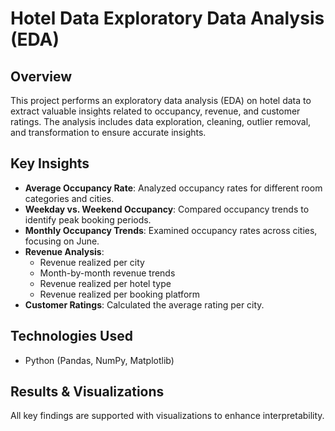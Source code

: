 # Hotel Data Exploratory Data Analysis (EDA)

## Overview
This project performs an exploratory data analysis (EDA) on hotel data to extract valuable insights related to occupancy, revenue, and customer ratings. The analysis includes data exploration, cleaning, outlier removal, and transformation to ensure accurate insights.

## Key Insights
- **Average Occupancy Rate**: Analyzed occupancy rates for different room categories and cities.
- **Weekday vs. Weekend Occupancy**: Compared occupancy trends to identify peak booking periods.
- **Monthly Occupancy Trends**: Examined occupancy rates across cities, focusing on June.
- **Revenue Analysis**:
  - Revenue realized per city
  - Month-by-month revenue trends
  - Revenue realized per hotel type
  - Revenue realized per booking platform
- **Customer Ratings**: Calculated the average rating per city.

## Technologies Used
- Python (Pandas, NumPy, Matplotlib)

## Results & Visualizations
All key findings are supported with visualizations to enhance interpretability.


